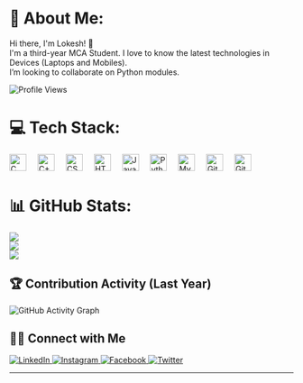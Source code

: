 # 💫 About Me:
Hi there, I'm Lokesh! 👋<br>I'm a third-year MCA Student. I love to know the latest technologies in Devices (Laptops and Mobiles). <br>I’m looking to collaborate on Python modules.

![Profile Views](https://komarev.com/ghpvc/?username=lokeshpatel-11&color=blueviolet&style=flat-square)

# 💻 Tech Stack:
<div align="left">
  <img src="https://cdn.jsdelivr.net/gh/devicons/devicon/icons/c/c-original.svg" height="30" alt="C logo" />
  <img width="12" />
  <img src="https://cdn.jsdelivr.net/gh/devicons/devicon/icons/cplusplus/cplusplus-original.svg" height="30" alt="C++ logo" />
  <img width="12" />
  <img src="https://cdn.jsdelivr.net/gh/devicons/devicon/icons/css3/css3-original.svg" height="30" alt="CSS3 logo" />
  <img width="12" />
  <img src="https://cdn.jsdelivr.net/gh/devicons/devicon/icons/html5/html5-original.svg" height="30" alt="HTML5 logo" />
  <img width="12" />
  <img src="https://cdn.jsdelivr.net/gh/devicons/devicon/icons/java/java-original.svg" height="30" alt="Java logo" />
  <img width="12" />
  <img src="https://cdn.jsdelivr.net/gh/devicons/devicon/icons/python/python-original.svg" height="30" alt="Python logo" />
  <img width="12" />
  <img src="https://cdn.jsdelivr.net/gh/devicons/devicon/icons/mysql/mysql-original.svg" height="30" alt="MySQL logo" />
  <img width="12" />
  <img src="https://cdn.jsdelivr.net/gh/devicons/devicon/icons/git/git-original.svg" height="30" alt="Git logo" />
  <img width="12" />
  <img src="https://cdn.jsdelivr.net/gh/devicons/devicon/icons/github/github-original.svg" height="30" alt="GitHub logo" />
</div>

# 📊 GitHub Stats:
![](https://github-readme-stats.vercel.app/api?username=lokeshpatel-11&theme=tokyonight&hide_border=false&include_all_commits=false&count_private=false)<br/>
![](https://github-readme-streak-stats.herokuapp.com/?user=lokeshpatel-11&theme=tokyonight&hide_border=false)<br/>
![](https://github-readme-stats.vercel.app/api/top-langs/?username=lokeshpatel-11&theme=tokyonight&hide_border=false&include_all_commits=false&count_private=false&layout=compact)

## 🏆 Contribution Activity (Last Year)

![GitHub Activity Graph](https://github-readme-activity-graph.vercel.app/graph?username=lokeshpatel-11&bg_color=ffffff&color=000000&line=blue&point=000000&area=true&hide_border=true)

## 🤝🏻 Connect with Me

<a href="https://www.linkedin.com/in/lokesh-patel-b41795254/" target="_blank">
  <img src="https://img.icons8.com/fluent/48/000000/linkedin.png" alt="LinkedIn" style="max-width: 100%;">
</a>

<a href="https://www.instagram.com/lokeshpatel_11/" target="_blank">
  <img src="https://img.icons8.com/fluent/48/000000/instagram-new.png" alt="Instagram" style="max-width: 100%;">
</a>

<a href="[https://www.facebook.com/lokeshpatel_11](https://www.facebook.com/profile.php?id=100084457217622)" target="_blank">
  <img src="https://img.icons8.com/fluent/48/000000/facebook-new.png" alt="Facebook" style="max-width: 100%;">
</a>

<a href="https://twitter.com/lokeshpatel_11" target="_blank">
  <img src="https://img.icons8.com/fluent/48/000000/twitter.png" alt="Twitter" style="max-width: 100%;">
</a>

---

